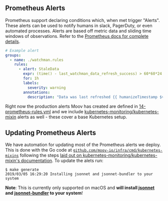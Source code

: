 ## Prometheus Alerts

Prometheus support declaring conditions which, when met trigger "Alerts". These alerts can be used to notify humans in slack, PagerDuty, or even automated processes. Alerts are based off metric data and sliding time windows of observations. Refer to the [Prometheus docs for complete details](https://prometheus.io/docs/prometheus/latest/configuration/alerting_rules/).

```yaml
# Example alert
groups:
  - name: ./watchman.rules
    rules:
      - alert: StaleData
        expr: (time() - last_watchman_data_refresh_success) > 60*60*24
        for: 1h
        labels:
          severity: warning
        annotations:
          description: "Data was last refreshed {{ humanizeTimestamp $value }} ago"
```

Right now the production alerts Moov has created are defined in [14-prometheus-rules.yml](../envs/oss/infra/14-prometheus-rules.yml) and we include [kubernetes-monitoring/kubernetes-mixin](https://github.com/kubernetes-monitoring/kubernetes-mixin) alerts as well - these cover a base Kubernetes setup.

## Updating Prometheus Alerts

We have automation for updating most of the Prometheus alerts we deploy. This is done with the Go code at [`github.com/moov-io/infra/cmd/kubernetes-mixins`](../cmd/kubernetes-mixins/) following the steps [laid out on kubernetes-monitoring/kubernetes-mixin's documentation](https://github.com/kubernetes-monitoring/kubernetes-mixin#generate-config-files). To update the alets run:

```
$ make generate
2019/03/05 16:29:20 Installing jsonnet and jsonnet-bundler to your system
```

**Note**: This is currently only supported on macOS and **will install [jsonnet](https://jsonnet.org/) and [jsonnet-bundler](https://github.com/jsonnet-bundler/jsonnet-bundler) to your system**!
